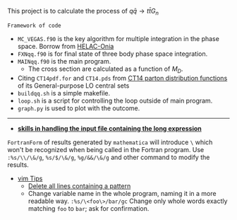 This project is to calculate the process of $q\bar{q}\rightarrow t\bar{t}G_n$

`Framework of code`

* `MC_VEGAS.f90` is the key algorithm for multiple integration in the phase space. Borrow from [HELAC-Onia](https://archive.org/details/arxiv-1212.5293)
* `FXNqq.f90` is for final state of three body phase space integration.
* `MAINqq.f90` is the main program.
  * The cross section are calculated as a function of $M_D$. 
* Citing `CT14pdf.for` and `CT14.pds` from [CT14 parton distribution functions](http://hep.pa.msu.edu/cteq/public/index.html) of its General-purpose LO central sets  
* `buildqq.sh` is a simple makefile.
* `loop.sh` is a script for controlling the loop outside of main program.
* `graph.py` is used to plot with the outcome.
---
* [**skills in handling the input file containing the long expression**](https://github.com/ComplicatedPhenomenon/Fortran_Takeoff/issues/2#issuecomment-303884938)

`FortranForm` of results generated by `mathematica`  will introduce `\` which won't be recognized when being called in the Fortran program. Use `:%s/\\/\&/g`, `%s/$/\&/g`, `%g/&&/\&/g` and other command to modify the results.
* [vim Tips](http://vim.wikia.com/wiki/Ranges)
  * [Delete all lines containing a pattern ](http://vim.wikia.com/wiki/Delete_all_lines_containing_a_pattern)
  * Change variable name in the whole program, naming it in a more readable way. `:%s/\<foo\>/bar/gc` Change only whole words exactly matching `foo` to `bar`; ask for confirmation.
